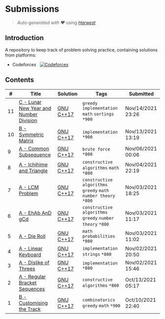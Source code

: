 Submissions
======================
> *Auto-generated with ❤ using [Harwest](https://github.com/nileshsah/harwest-tool)*

## Introduction

A repository to keep track of problem solving practice, containing solutions from platforms:
* Codeforces &nbsp; [![Codeforces](https://run.kaist.ac.kr/badges/codeforces/0baydullah.svg)](https://codeforces.com/profile/0baydullah)


## Contents

| # | Title | Solution | Tags | Submitted |
|---| ----- | -------- | ---- | --------- |
11 | [C - Lunar New Year and Number Division](https://codeforces.com/contest/1106/problem/C) | [GNU C++17](./codeforces/1106/C.cpp) | `greedy` `implementation` `math` `sortings` `*900` | Nov/14/2021 23:26 | 
10 | [B - Symmetric Matrix](https://codeforces.com/contest/1426/problem/B) | [GNU C++17](./codeforces/1426/B.cpp) | `implementation` `*900` | Nov/13/2021 13:19 | 
9 | [A - Common Subsequence](https://codeforces.com/contest/1382/problem/A) | [GNU C++17](./codeforces/1382/A.cpp) | `brute force` `*800` | Nov/06/2021 00:06 | 
8 | [A - Ichihime and Triangle](https://codeforces.com/contest/1337/problem/A) | [GNU C++17](./codeforces/1337/A.cpp) | `constructive algorithms` `math` `*800` | Nov/04/2021 22:19 | 
7 | [A - LCM Problem](https://codeforces.com/contest/1389/problem/A) | [GNU C++17](./codeforces/1389/A.cpp) | `constructive algorithms` `greedy` `math` `number theory` `*800` | Nov/03/2021 18:25 | 
6 | [A - EhAb AnD gCd](https://codeforces.com/contest/1325/problem/A) | [GNU C++17](./codeforces/1325/A.cpp) | `constructive algorithms` `greedy` `number theory` `*800` | Nov/03/2021 11:17 | 
5 | [A - Die Roll](https://codeforces.com/contest/9/problem/A) | [GNU C++17](./codeforces/9/A.cpp) | `math` `probabilities` `*800` | Nov/03/2021 11:02 | 
4 | [A - Linear Keyboard](https://codeforces.com/contest/1607/problem/A) | [GNU C++17](./codeforces/1607/A.cpp) | `implementation` `strings` `*800` | Nov/02/2021 20:50 | 
3 | [A - Dislike of Threes](https://codeforces.com/contest/1560/problem/A) | [GNU C++17](./codeforces/1560/A.cpp) | `implementation` `*800` | Nov/02/2021 15:46 | 
2 | [A - Regular Bracket Sequences](https://codeforces.com/contest/1574/problem/A) | [GNU C++17](./codeforces/1574/A.cpp) | `constructive algorithms` `*800` | Oct/13/2021 05:17 | 
1 | [B - Customising the Track](https://codeforces.com/contest/1543/problem/B) | [GNU C++17](./codeforces/1543/B.cpp) | `combinatorics` `greedy` `math` `*900` | Oct/10/2021 22:40 | 